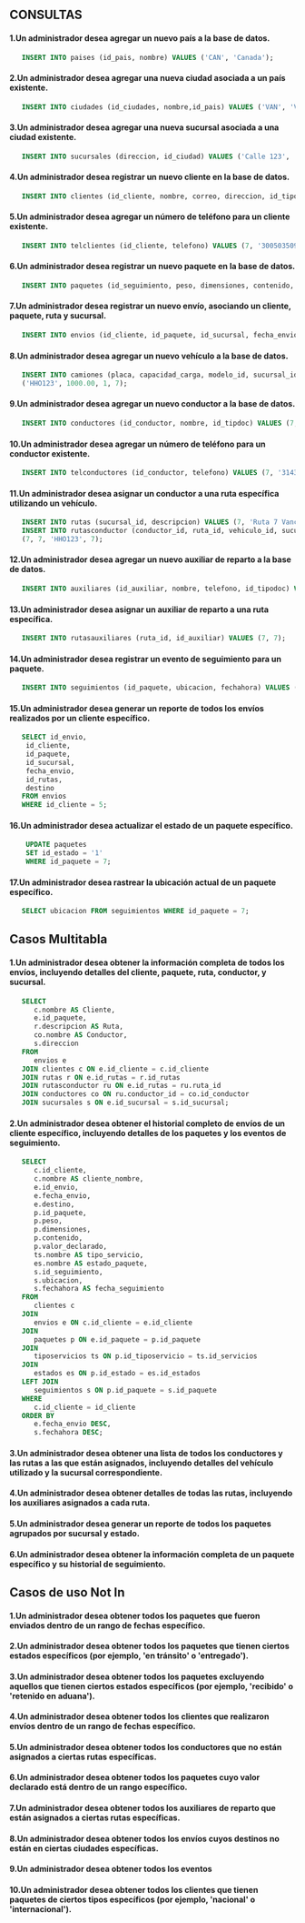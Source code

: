  <h2>CONSULTAS</h2>
<h4>1.Un administrador desea agregar un nuevo país a la base de datos.</h4>

```sql
   INSERT INTO paises (id_pais, nombre) VALUES ('CAN', 'Canada'); 
```
<h4>2.Un administrador desea agregar una nueva ciudad asociada a un país existente.</h4>

```sql
   INSERT INTO ciudades (id_ciudades, nombre,id_pais) VALUES ('VAN', 'Vancouver','CAN');
```
<h4>3.Un administrador desea agregar una nueva sucursal asociada a una ciudad
existente.</h4>

```sql
   INSERT INTO sucursales (direccion, id_ciudad) VALUES ('Calle 123', 'VAN'); 
```
<h4>4.Un administrador desea registrar un nuevo cliente en la base de datos.</h4>

```sql
   INSERT INTO clientes (id_cliente, nombre, correo, direccion, id_tipodoc) VALUES (7, 'Karol Ramirez', 'karol@example.com', 'Calle Falsa 132', 1); 
```
<h4>5.Un administrador desea agregar un número de teléfono para un cliente existente.</h4>

```sql
   INSERT INTO telclientes (id_cliente, telefono) VALUES (7, '3005035096');
```
<h4>6.Un administrador desea registrar un nuevo paquete en la base de datos.</h4>

```sql
   INSERT INTO paquetes (id_seguimiento, peso, dimensiones, contenido, valor_declarado, id_tiposervicio, id_estado) VALUES (7, 5.00, '10x10x10', 'peluches', 50.00, 1, 1); 
```
<h4>7.Un administrador desea registrar un nuevo envío, asociando un cliente, paquete,
ruta y sucursal.</h4>

```sql
   INSERT INTO envios (id_cliente, id_paquete, id_sucursal, fecha_envio, id_rutas, destino) VALUES (7, 7, 7, '2023-01-01 08:00:00', 1, 'Calle 132, Bogotá'); 
```
<h4>8.Un administrador desea agregar un nuevo vehículo a la base de datos.</h4>

```sql
   INSERT INTO camiones (placa, capacidad_carga, modelo_id, sucursal_id) VALUES 
   ('HHO123', 1000.00, 1, 7);
```
<h4>9.Un administrador desea agregar un nuevo conductor a la base de datos.</h4>

```sql
   INSERT INTO conductores (id_conductor, nombre, id_tipdoc) VALUES (7, 'Mauricio Diaz', 1);
```
<h4>10.Un administrador desea agregar un número de teléfono para un conductor
existente.</h4>

```sql
   INSERT INTO telconductores (id_conductor, telefono) VALUES (7, '3143807720');
```
<h4>11.Un administrador desea asignar un conductor a una ruta específica utilizando un
vehículo.</h4>

```sql
   INSERT INTO rutas (sucursal_id, descripcion) VALUES (7, 'Ruta 7 Vancouver'); 
   INSERT INTO rutasconductor (conductor_id, ruta_id, vehiculo_id, sucursal_id) VALUES 
   (7, 7, 'HHO123', 7); 
```
<h4>12.Un administrador desea agregar un nuevo auxiliar de reparto a la base de datos.</h4>

```sql
   INSERT INTO auxiliares (id_auxiliar, nombre, telefono, id_tipodoc) VALUES (7, 'Laura Torres', 3159874652, 1); 
```
<h4>13.Un administrador desea asignar un auxiliar de reparto a una ruta específica.</h4>

```sql
   INSERT INTO rutasauxiliares (ruta_id, id_auxiliar) VALUES (7, 7);
```
<h4>14.Un administrador desea registrar un evento de seguimiento para un paquete.</h4>

```sql
   INSERT INTO seguimientos (id_paquete, ubicacion, fechahora) VALUES (7, 'Bodega Vancouver', '2023-01-01 10:00:00'); 
```
<h4>15.Un administrador desea generar un reporte de todos los envíos realizados por un
cliente específico.</h4>

```sql
   SELECT id_envio,
    id_cliente,
    id_paquete,
    id_sucursal,
    fecha_envio,
    id_rutas,  
    destino
   FROM envios
   WHERE id_cliente = 5;
```
<h4>16.Un administrador desea actualizar el estado de un paquete específico.</h4>

```sql
    UPDATE paquetes
    SET id_estado = '1'
    WHERE id_paquete = 7;
```    

<h4>17.Un administrador desea rastrear la ubicación actual de un paquete específico.</h4>

```sql
   SELECT ubicacion FROM seguimientos WHERE id_paquete = 7;
```
   <h2>Casos Multitabla</h2>

<h4>1.Un administrador desea obtener la información completa de todos los envíos,
incluyendo detalles del cliente, paquete, ruta, conductor, y sucursal.</h4>

```sql
   SELECT 
      c.nombre AS Cliente,
      e.id_paquete,
      r.descripcion AS Ruta,
      co.nombre AS Conductor,
      s.direccion
   FROM 
      envios e
   JOIN clientes c ON e.id_cliente = c.id_cliente
   JOIN rutas r ON e.id_rutas = r.id_rutas
   JOIN rutasconductor ru ON e.id_rutas = ru.ruta_id
   JOIN conductores co ON ru.conductor_id = co.id_conductor
   JOIN sucursales s ON e.id_sucursal = s.id_sucursal;
```
<h4>2.Un administrador desea obtener el historial completo de envíos de un cliente
específico, incluyendo detalles de los paquetes y los eventos de seguimiento.</h4>

```sql
   SELECT
      c.id_cliente,
      c.nombre AS cliente_nombre,
      e.id_envio,
      e.fecha_envio,
      e.destino,
      p.id_paquete,
      p.peso,
      p.dimensiones,
      p.contenido,
      p.valor_declarado,
      ts.nombre AS tipo_servicio,
      es.nombre AS estado_paquete,
      s.id_seguimiento,
      s.ubicacion,
      s.fechahora AS fecha_seguimiento
   FROM
      clientes c
   JOIN
      envios e ON c.id_cliente = e.id_cliente
   JOIN
      paquetes p ON e.id_paquete = p.id_paquete
   JOIN
      tiposervicios ts ON p.id_tiposervicio = ts.id_servicios
   JOIN
      estados es ON p.id_estado = es.id_estados
   LEFT JOIN
      seguimientos s ON p.id_paquete = s.id_paquete
   WHERE
      c.id_cliente = id_cliente
   ORDER BY
      e.fecha_envio DESC,
      s.fechahora DESC;
```
<h4>3.Un administrador desea obtener una lista de todos los conductores y las rutas a las
que están asignados, incluyendo detalles del vehículo utilizado y la sucursal correspondiente.</h4>



<h4>4.Un administrador desea obtener detalles de todas las rutas, incluyendo los
auxiliares asignados a cada ruta.</h4>



<h4>5.Un administrador desea generar un reporte de todos los paquetes agrupados por
sucursal y estado.</h4>



<h4>6.Un administrador desea obtener la información completa de un paquete específico
y su historial de seguimiento.</h4>



   <h2>Casos de uso  Not In</h2>

<h4>1.Un administrador desea obtener todos los paquetes que fueron enviados dentro de
un rango de fechas específico.</h4>

<h4>2.Un administrador desea obtener todos los paquetes que tienen ciertos estados
específicos (por ejemplo, 'en tránsito' o 'entregado').</h4>

<h4>3.Un administrador desea obtener todos los paquetes excluyendo aquellos que tienen
ciertos estados específicos (por ejemplo, 'recibido' o 'retenido en aduana').</h4>

<h4>4.Un administrador desea obtener todos los clientes que realizaron envíos dentro de
un rango de fechas específico.</h4>

<h4>5.Un administrador desea obtener todos los conductores que no están asignados a
ciertas rutas específicas.</h4>

<h4>6.Un administrador desea obtener todos los paquetes cuyo valor declarado está
dentro de un rango específico.</h4>

<h4>7.Un administrador desea obtener todos los auxiliares de reparto que están
asignados a ciertas rutas específicas.</h4>

<h4>8.Un administrador desea obtener todos los envíos cuyos destinos no están en ciertas
ciudades específicas.</h4>

<h4>9.Un administrador desea obtener todos los eventos</h4>

<h4>10.Un administrador desea obtener todos los clientes que tienen paquetes de ciertos
tipos específicos (por ejemplo, 'nacional' o 'internacional').</h4>


